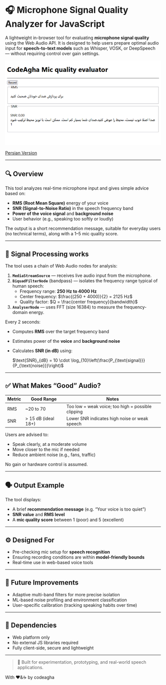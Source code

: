 # 🎧 Microphone Signal Quality Analyzer for JavaScript

A lightweight in-browser tool for evaluating **microphone signal quality** using the Web Audio API. It is designed to help users prepare optimal audio input for **speech-to-text models** such as Whisper, VOSK, or DeepSpeech — without requiring control over gain settings.

![Microphone Signal Quality Analyzer](./docs/screen.png)

[Persian Version](./docs/README_Fa.md)


---

## 🔍 Overview

This tool analyzes real-time microphone input and gives simple advice based on:

- **RMS (Root Mean Square)** energy of your voice
- **SNR (Signal-to-Noise Ratio)** in the speech frequency band
- **Power of the voice signal** and **background noise**
- User behavior (e.g., speaking too softly or loudly)

The output is a short recommendation message, suitable for everyday users (no technical terms), along with a 1–5 mic quality score.

---

## 🧠 Signal Processing works

The tool uses a chain of Web Audio nodes for analysis:

1. **`MediaStreamSource`** — receives live audio input from the microphone.
2. **`BiquadFilterNode`** (bandpass) — isolates the frequency range typical of human speech:
   - Frequency range: **250 Hz to 4000 Hz**
   - Center frequency: $`\frac{(250 + 4000)}{2} = 2125 Hz`$
   - Quality factor: $`Q = \frac{center frequency}{bandwidth}`$
3. **`AnalyserNode`** — uses FFT (size 16384) to measure the frequency-domain energy.

Every 2 seconds:
- Computes **RMS** over the target frequency band
- Estimates power of the **voice** and **background noise**
- Calculates **SNR (in dB)** using:

  $`\text{SNR}_{dB} = 10 \cdot \log_{10}\left(\frac{P_{\text{signal}}}{P_{\text{noise}}}\right)`$

---

## ✅ What Makes “Good” Audio?

| Metric | Good Range        | Notes                                               |
|--------|-------------------|-----------------------------------------------------|
| RMS    | ~20 to 70         | Too low = weak voice; too high = possible clipping |
| SNR    | > 15 dB (ideal 18+) | Lower SNR indicates high noise or weak speech     |

Users are advised to:
- Speak clearly, at a moderate volume
- Move closer to the mic if needed
- Reduce ambient noise (e.g., fans, traffic)

No gain or hardware control is assumed.

---

## 🗣️ Output Example

The tool displays:
- A brief **recommendation message** (e.g. “Your voice is too quiet”)
- **SNR value** and **RMS level**
- A **mic quality score** between 1 (poor) and 5 (excellent)

---

## ⚙️ Designed For

- Pre-checking mic setup for **speech recognition**
- Ensuring recording conditions are within **model-friendly bounds**
- Real-time use in web-based voice tools

---

## 🚀 Future Improvements

- Adaptive multi-band filters for more precise isolation  
- ML-based noise profiling and environment classification  
- User-specific calibration (tracking speaking habits over time)

---

## 📎 Dependencies

- Web platform only  
- No external JS libraries required  
- Fully client-side, secure and lightweight  

---

> 🧪 Built for experimentation, prototyping, and real-world speech applications.


With ❤️&☕ by codeagha
